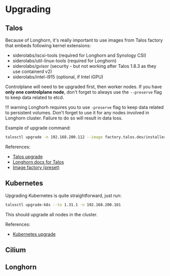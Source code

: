 # Upgrading

## Talos

Because of Longhorn, it's really important to use images from Talos factory that embeds following kernel extensions:

- siderolabs/iscsi-tools (required for Longhorn and Synology CSI)
- siderolabs/util-linux-tools (required for Longhorn)
- siderolabs/gvisor (security - but not working after Talos 1.8.3 as they use containerd v2)
- siderolabs/intel-i915 (optional, if Intel iGPU)

Controlplane will need to be upgraded first, then worker nodes.
If you have **only one controlplane node**, don't forget to always use the `--preserve` flag to keep data related to etcd.

!!! warning
    Longhorh requires you to use `-preserve` flag to keep data related to persistent volumes. Don't forget to use it for any nodes involved in Longhorn cluster.
    Failure to do so will result in data loss.

Example of upgrade command:
```bash
talosctl upgrade -n 192.168.200.112 --image factory.talos.dev/installer/613e1592b2da41ae5e265e8789429f22e121aab91cb4deb6bc3c0b6262961245:v1.7.6 --preserve
```

References:

- [Talos upgrade](https://www.talos.dev/v1.7/talos-guides/upgrading-talos/)
- [Longhorn docs for Talos](https://longhorn.io/docs/1.7.0/advanced-resources/os-distro-specific/talos-linux-support/)
- [Image factory (preset)](https://factory.talos.dev/?arch=amd64&board=undefined&cmdline-set=true&extensions=-&extensions=siderolabs%2Fiscsi-tools&extensions=siderolabs%2Futil-linux-tools&platform=metal&target=metal)

## Kubernetes

Upgrading Kubernetes is quite straightforward, just run:
```bash
talosctl upgrade-k8s --to 1.31.1 -n 192.168.200.101
```

This should upgrade all nodes in the cluster.

References:

- [Kubernetes upgrade](https://www.talos.dev/v1.7/kubernetes-guides/upgrading-kubernetes/)

## Cilium

## Longhorn